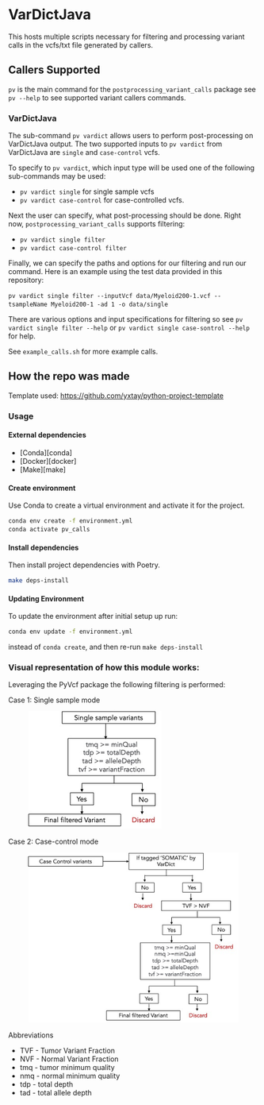 # VarDictJava

This hosts multiple scripts necessary for filtering and processing variant calls in the vcfs/txt file generated by callers.

## Callers Supported

`pv` is the main command for the `postprocessing_variant_calls` package see `pv --help` to see supported variant callers commands.

### VarDictJava

The sub-command `pv vardict` allows users to perform post-processing on VarDictJava output. The two supported inputs to `pv vardict` from VarDictJava are `single` and `case-control` vcfs.

To specify to `pv vardict`, which input type will be used one of the following sub-commands may be used:

* `pv vardict single` for single sample vcfs
* `pv vardict case-control` for case-controlled vcfs.

Next the user can specify, what post-processing should be done. Right now, `postprocessing_variant_calls` supports filtering:

* `pv vardict single filter`
* `pv vardict case-control filter`

Finally, we can specify the paths and options for our filtering and run our command. Here is an example using the test data provided in this repository:

`pv vardict single filter --inputVcf data/Myeloid200-1.vcf --tsampleName Myeloid200-1 -ad 1 -o data/single`

There are various options and input specifications for filtering so see `pv vardict single filter --help` or `pv vardict single case-sontrol --help` for help.

See `example_calls.sh` for more example calls.

## How the repo was made

Template used: https://github.com/yxtay/python-project-template

### Usage

#### External dependencies

* \[Conda]\[conda]
* \[Docker]\[docker]
* \[Make]\[make]

#### Create environment

Use Conda to create a virtual environment and activate it for the project.

```bash
conda env create -f environment.yml
conda activate pv_calls
```

#### Install dependencies

Then install project dependencies with Poetry.

```bash
make deps-install
```

#### Updating Environment

To update the environment after initial setup up run:

```bash
conda env update -f environment.yml
```

instead of `conda create`, and then re-run `make deps-install`

### **Visual representation of how this module works:**

Leveraging the PyVcf package the following filtering is performed:

Case 1: Single sample mode

<figure><img src=".gitbook/assets/image.png" alt=""><figcaption></figcaption></figure>

Case 2: Case-control mode

<figure><img src=".gitbook/assets/image (1).png" alt=""><figcaption></figcaption></figure>

Abbreviations

* TVF - Tumor Variant Fraction
* NVF - Normal Variant Fraction
* tmq - tumor minimum quality
* nmq - normal minimum quality
* tdp - total depth&#x20;
* tad - total allele depth
